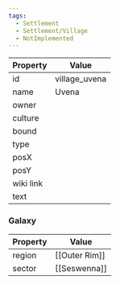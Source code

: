 ```yaml
---
tags:
  - Settlement
  - Settlement/Village
  - NotImplemented
---
```


| Property  | Value         |
| --------- | ------------- |
| id        | village_uvena |
| name      | Uvena         |
| owner     |               |
| culture   |               |
| bound     |               |
| type      |               |
| posX      |               |
| posY      |               |
| wiki link |               |
| text      |               |

### Galaxy
| Property | Value         |
| -------- | ------------- |
| region   | [[Outer Rim]] |
| sector   | [[Seswenna]]  |
